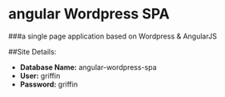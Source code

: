 # angular Wordpress SPA
###a single page application based on Wordpress &amp; AngularJS


##Site Details:
* **Database Name:** angular-wordpress-spa
* **User:** griffin
* **Password:** griffin
